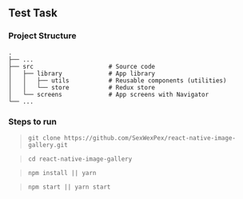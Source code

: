 ## Test Task

### Project Structure
    .
    ├── ...
    ├── src                     # Source code
    │   ├── library             # App library
    │   │   ├── utils           # Reusable components (utilities)
    │   │   └── store           # Redux store
    │   └── screens             # App screens with Navigator
    └── ...


### Steps to run
>`git clone https://github.com/SexWexPex/react-native-image-gallery.git`

> `cd react-native-image-gallery`

>`npm install || yarn`

>`npm start || yarn start`
